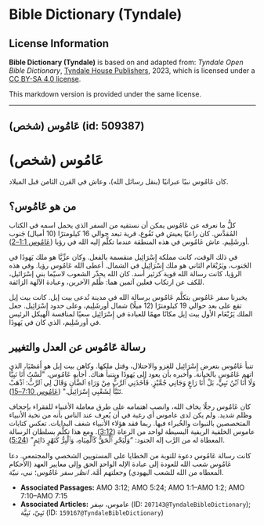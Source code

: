 # Bible Dictionary (Tyndale)

## License Information

**Bible Dictionary (Tyndale)** is based on and adapted from: _Tyndale Open Bible Dictionary_, [Tyndale House Publishers](https://tyndaleopenresources.com/), 2023, which is licensed under a [CC BY-SA 4.0 license](https://creativecommons.org/licenses/by-sa/4.0/legalcode.en).

This markdown version is provided under the same license.



--------------------------------

## عَامُوس (شخص) (id: 509387)

عَامُوس (شخص)
=============

كان عَامُوس نبيًا عبرانيًا (ينقل رسائل الله)، وعاش في القرن الثامن قبل الميلاد.

من هو عَامُوس؟
--------------

كلُّ ما نعرفه عن عَامُوس يمكن أن نستقيه من السفر الذي يحمل اسمه في الكتاب المُقدَّس. كان راعيًا يعيش في تَقُوع، قرية تبعد حوالي 16 كيلومترًا (10 أميال) جَنوب أورشَلِيم. عاش عَامُوس في هذه المنطقة عندما تكلَّم إليه الله في رؤيا ([عَامُوس 1:1–2](https://ref.ly/Amos1:1-Amos1:2)).

في ذلك الوقت، كانت مملكة إِسْرَائِيل منقسمة بالفعل. وكان عزِّيَّا هو ملك يَهوذَا في الجَنوب، ويَرُبْعَام الثاني هو ملك إِسْرَائِيل في الشمال. أعطى الله عَامُوس رؤيا. وفي هذه الرؤيا، كانت رسالة الله قوية كزئير أسد. كان الله يحذّر الشعوب لاسيّما بني إسْرَائيل، للكف عن ارتكاب فعلين آثمين هما: ظُلم الآخرين، وعبادة الآلهة الزائفة.

يخبرنا سفر عَامُوس بتكلَّم عَامُوس برسالة الله في مدينة تُدعى بيت إيل. كانت بيت إيل تقع على بعد حوالي 19 كيلومترًا (12 ميلًا) شمال أورشَلِيم، وعلى حدود إِسْرَائِيل. جعل الملك يَرُبْعَام الأول بيت إيل مكانًا مهمًا للعبادة في إِسْرَائِيل سعيًا لمنافسة الهيكل الرئيس في أورشَلِيم، الذي كان في يَهوذَا.

رسالة عَامُوس عن العدل والتغيير
-------------------------------

تنبأ عَامُوس بتعرض إِسْرَائِيل للغزو والاحتلال، وقتل ملكها. وكاهن بيت إيل هو أَمَصْيَا، الذي اتهم عَامُوس بالخيانة. وأخبره بأن يعود إلى يَهوذَا ويتنبأ هناك. أجابه عَامُوس، "لَسْتُ أَنَا نَبِيًّا وَلَا أَنَا ٱبْنُ نَبِيٍّ، بَلْ أَنَا رَاعٍ وَجَانِي جُمَّيْزٍ. فَأَخَذَنِي ٱلرَّبُّ مِنْ وَرَاءِ ٱلضَّأْنِ وَقَالَ لِي ٱلرَّبُّ: ٱذْهَبْ تَنَبَّأْ لِشَعْبِي إِسْرَائِيل." ([عَامُوس 7:10–15](https://ref.ly/Amos7:10-Amos7:15)).

كان عَامُوس رجلًا يخاف الله، وانصب اهتمامه على طرق معاملة الأغنياء للفقراء بإجحاف وظلم شديد. ولم يكن لدى عاموس أي رغبة في أن يُعرف عند الناس بأنه من نخبة الأنبياء المتخصصين بالنبوات والخُبراء فيها. ربما فقد هؤلاء الأنبياء شغف البدايات. تعكس كتابات عاموس الخلفية الريفية البسيطة لواحد من الرعاة ([3:12](https://ref.ly/Amos3:12)). ومع هذا تكلَّم بسلطان الرسالة المعطاة له من الرَّب إله الجنود: “وَلْيَجْرِ ٱلْحَقُّ كَٱلْمِيَاهِ، وَٱلْبِرُّ كَنَهْرٍ دَائِمٍ” ([5:24](https://ref.ly/Amos5:24)).

كانت رسالة عَامُوس دعوة للتوبة من الخطايا على المستويين الشخصي والمجتمعي. دعا عَامُوس شعب الله للعودة إلى عبادة الإله الواحد الحق وإلى معايير العهد (الأحكام المعطاه من الله للشعب اليهودي) وجعلتهم أُمَّة. *انظر* سفر عَامُوس؛ نبي، نبيّة.

* **Associated Passages:** AMO 3:12; AMO 5:24; AMO 1:1–AMO 1:2; AMO 7:10–AMO 7:15
* **Associated Articles:** عاموس، سِفر (ID: `207143@TyndaleBibleDictionary`); نَبِيّ، نَبِيَّة (ID: `159167@TyndaleBibleDictionary`)

